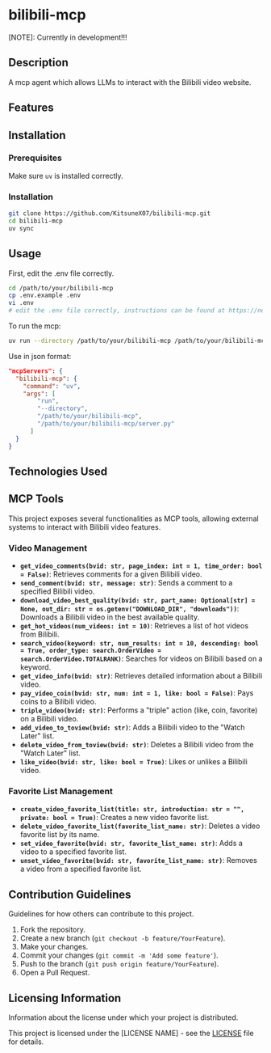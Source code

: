 # bilibili-mcp
[NOTE]: Currently in development!!!

## Description

A mcp agent which allows LLMs to interact with the Bilibili video website.

## Features


## Installation

### Prerequisites
Make sure ``uv`` is installed correctly.

### Installation
```bash
git clone https://github.com/KitsuneX07/bilibili-mcp.git
cd bilibili-mcp
uv sync
```

## Usage
First, edit the .env file correctly.
```bash
cd /path/to/your/bilibili-mcp
cp .env.example .env
vi .env
# edit the .env file correctly, instructions can be found at https://nemo2011.github.io/bilibili-api/#/get-credential
```


To run the mcp:
```bash
uv run --directory /path/to/your/bilibili-mcp /path/to/your/bilibili-mcp/server.py
```

Use in json format:
```json
"mcpServers": {
  "bilibili-mcp": {
    "command": "uv",
    "args": [
        "run",
        "--directory",
        "/path/to/your/bilibili-mcp",
        "/path/to/your/bilibili-mcp/server.py"
      ]
  }
}
```

## Technologies Used
## MCP Tools

This project exposes several functionalities as MCP tools, allowing external systems to interact with Bilibili video features.

### Video Management

*   **`get_video_comments(bvid: str, page_index: int = 1, time_order: bool = False)`**: Retrieves comments for a given Bilibili video.
*   **`send_comment(bvid: str, message: str)`**: Sends a comment to a specified Bilibili video.
*   **`download_video_best_quality(bvid: str, part_name: Optional[str] = None, out_dir: str = os.getenv("DOWNLOAD_DIR", "downloads"))`**: Downloads a Bilibili video in the best available quality.
*   **`get_hot_videos(num_videos: int = 10)`**: Retrieves a list of hot videos from Bilibili.
*   **`search_video(keyword: str, num_results: int = 10, descending: bool = True, order_type: search.OrderVideo = search.OrderVideo.TOTALRANK)`**: Searches for videos on Bilibili based on a keyword.
*   **`get_video_info(bvid: str)`**: Retrieves detailed information about a Bilibili video.
*   **`pay_video_coin(bvid: str, num: int = 1, like: bool = False)`**: Pays coins to a Bilibili video.
*   **`triple_video(bvid: str)`**: Performs a "triple" action (like, coin, favorite) on a Bilibili video.
*   **`add_video_to_toview(bvid: str)`**: Adds a Bilibili video to the "Watch Later" list.
*   **`delete_video_from_toview(bvid: str)`**: Deletes a Bilibili video from the "Watch Later" list.
*   **`like_video(bvid: str, like: bool = True)`**: Likes or unlikes a Bilibili video.

### Favorite List Management

*   **`create_video_favorite_list(title: str, introduction: str = "", private: bool = True)`**: Creates a new video favorite list.
*   **`delete_video_favorite_list(favorite_list_name: str)`**: Deletes a video favorite list by its name.
*   **`set_video_favorite(bvid: str, favorite_list_name: str)`**: Adds a video to a specified favorite list.
*   **`unset_video_favorite(bvid: str, favorite_list_name: str)`**: Removes a video from a specified favorite list.


## Contribution Guidelines

Guidelines for how others can contribute to this project.

1.  Fork the repository.
2.  Create a new branch (`git checkout -b feature/YourFeature`).
3.  Make your changes.
4.  Commit your changes (`git commit -m 'Add some feature'`).
5.  Push to the branch (`git push origin feature/YourFeature`).
6.  Open a Pull Request.

## Licensing Information

Information about the license under which your project is distributed.

This project is licensed under the [LICENSE NAME] - see the [LICENSE](LICENSE) file for details.
